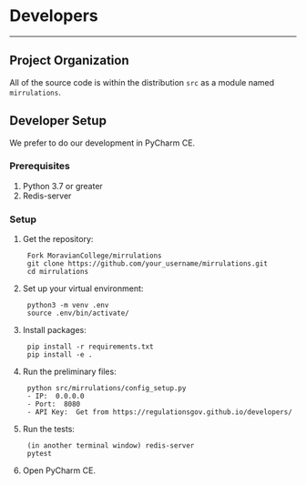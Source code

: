 # Developers

---

## Project Organization

All of the source code is within the distribution `src` as a module named `mirrulations`.

## Developer Setup

We prefer to do our development in PyCharm CE.

### Prerequisites

1. Python 3.7 or greater
2. Redis-server

### Setup

1. Get the repository:

		Fork MoravianCollege/mirrulations
		git clone https://github.com/your_username/mirrulations.git
		cd mirrulations

2. Set up your virtual environment:

		python3 -m venv .env
		source .env/bin/activate/

3. Install packages:

		pip install -r requirements.txt
		pip install -e .

4. Run the preliminary files:

		python src/mirrulations/config_setup.py
		- IP:  0.0.0.0
		- Port:  8080
		- API Key:  Get from https://regulationsgov.github.io/developers/

5. Run the tests:

		(in another terminal window) redis-server
		pytest

6. Open PyCharm CE.
